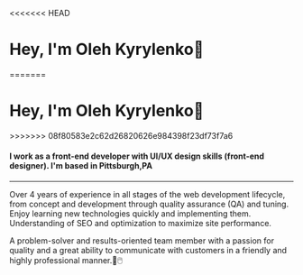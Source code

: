 <<<<<<< HEAD
<h1 style='border-bottom: none'>Hey, I'm Oleh Kyrylenko👋</h1>
=======
<h1 style="border-bottom: none">Hey, I'm Oleh Kyrylenko👋</h1>
>>>>>>> 08f80583e2c62d26820626e984398f23df73f7a6

#### I work as a front-end developer with UI/UX design skills (front-end designer). I'm based in Pittsburgh,PA
---

Over 4 years of experience in all stages of the web development lifecycle, from concept and development through quality assurance (QA) and tuning. Enjoy learning new technologies quickly and implementing them. Understanding of SEO and optimization to maximize site performance.

A problem-solver and results-oriented team member with a passion for quality and a great ability to communicate with customers in a friendly and highly professional manner.💽🖱️






